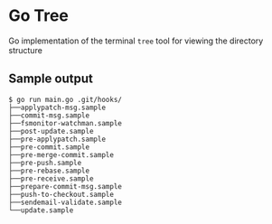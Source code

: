 # Go Tree

Go implementation of the terminal `tree` tool for viewing the directory structure

## Sample output
```
$ go run main.go .git/hooks/
├──applypatch-msg.sample
├──commit-msg.sample
├──fsmonitor-watchman.sample
├──post-update.sample
├──pre-applypatch.sample
├──pre-commit.sample
├──pre-merge-commit.sample
├──pre-push.sample
├──pre-rebase.sample
├──pre-receive.sample
├──prepare-commit-msg.sample
├──push-to-checkout.sample
├──sendemail-validate.sample
└──update.sample
```